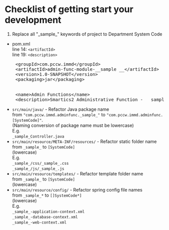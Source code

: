 # Checklist of getting start your development

  1. Replace all "\_sample\_" keywords of project to Department System Code
 - pom.xml<br/>
   line 14: `<artifactId>`<br/>
   line 19: `<description> `<br/>
<pre>
    &lt;groupId&gt;com.pccw.immd&lt;/groupId&gt;
    &lt;artifactId&gt;admin-func-module-__sample __&lt;/artifactId&gt;
    &lt;version&gt;1.0-SNAPSHOT&lt;/version&gt;
    &lt;packaging&gt;jar&lt;/packaging&gt;<br/><br/>
    &lt;name&gt;Admin Functions&lt;/name&gt;
    &lt;description&gt;Smartics2 Administrative Function - __sample __&lt;/description&gt;
</pre>
 - `src/main/java/` - Refactor Java package name <br/>
   from `"com.pccw.immd.adminfunc._sample_"` to `"com.pccw.immd.adminfunc.[SystemCode]"`. <br/>
  (Naming conversion of package name must be lowercase) <br/>
    E.g. <br/>
  `_sample_Controller.java`
 - `src/main/resource/META-INF/resources/` - Refactor static folder name <br/>
   from `_sample_` to  `[SystemCode]`  <br/>
   (lowercase)<br/>
    E.g. <br/>
    `_sample_/css/_sample_.css` <br/>
    `_sample_/js/_sample_.js`
 - `src/main/resource/templates/` - Refactor template folder name <br/>
   from `_sample_` to  `[SystemCode]`  <br/>
   (lowercase)
 - `src/main/resource/config/` - Refactor spring config file names <br/>
   from `_sample_*` to  `[]SystemCode*]`  <br/>
   (lowercase) <br/>
   E.g. <br/>
   `_sample_-application-context.xml` <br/>
   `_sample_-database-context.xml` <br/>
   `_sample_-web-context.xml` <br/>

